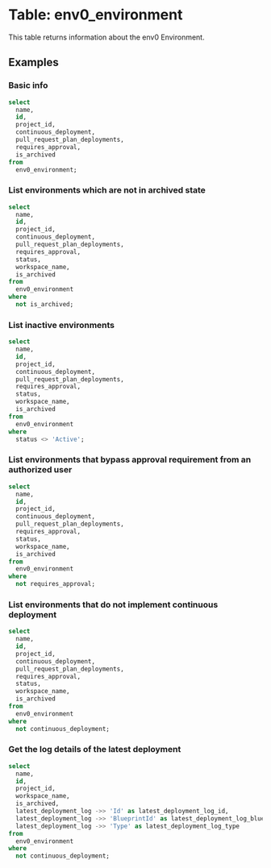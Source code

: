 # Table: env0_environment

This table returns information about the env0 Environment.

## Examples

### Basic info

```sql
select
  name,
  id,
  project_id,
  continuous_deployment,
  pull_request_plan_deployments,
  requires_approval,
  is_archived
from
  env0_environment;
```

### List environments which are not in archived state

```sql
select
  name,
  id,
  project_id,
  continuous_deployment,
  pull_request_plan_deployments,
  requires_approval,
  status,
  workspace_name,
  is_archived
from
  env0_environment
where
  not is_archived;
```

### List inactive environments

```sql
select
  name,
  id,
  project_id,
  continuous_deployment,
  pull_request_plan_deployments,
  requires_approval,
  status,
  workspace_name,
  is_archived
from
  env0_environment
where
  status <> 'Active';
```

### List environments that bypass approval requirement from an authorized user

```sql
select
  name,
  id,
  project_id,
  continuous_deployment,
  pull_request_plan_deployments,
  requires_approval,
  status,
  workspace_name,
  is_archived
from
  env0_environment
where
  not requires_approval;
```

### List environments that do not implement continuous deployment

```sql
select
  name,
  id,
  project_id,
  continuous_deployment,
  pull_request_plan_deployments,
  requires_approval,
  status,
  workspace_name,
  is_archived
from
  env0_environment
where
  not continuous_deployment;
```

### Get the log details of the latest deployment

```sql
select
  name,
  id,
  project_id,
  workspace_name,
  is_archived,
  latest_deployment_log ->> 'Id' as latest_deployment_log_id,
  latest_deployment_log ->> 'BlueprintId' as latest_deployment_log_blueprint_id,
  latest_deployment_log ->> 'Type' as latest_deployment_log_type
from
  env0_environment
where
  not continuous_deployment;
```
